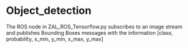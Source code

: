 # Object_detection
The ROS node in ZAL_ROS_Tensorflow.py subscribes to an image stream and publishes Bounding Boxes messages with the information [class, probability, x_min, y_min, x_max, y_max]
